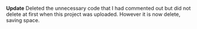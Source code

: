 **Update**
Deleted the unnecessary code that I had commented out but did not delete at first when this project was uploaded. However it is now delete, saving space. 
